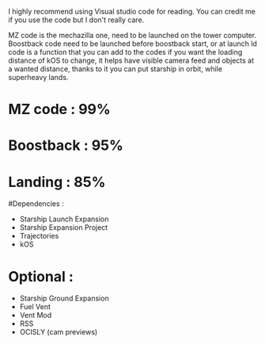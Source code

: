 I highly recommend using Visual studio code for reading.
You can credit me if you use the code but I don't really care.


MZ code is the mechazilla one, need to be launched on the tower computer.
Boostback code need to be launched before boostback start, or at launch
ld code is a function that you can add to the codes if you want the loading distance of kOS to change, it helps have visible camera feed and objects at a wanted distance, thanks to it you can put starship in orbit, while superheavy lands.

# MZ code : 99%
# Boostback : 95%
# Landing : 85%


 #Dependencies :
 - Starship Launch Expansion 
 - Starship Expansion Project 
 - Trajectories
 - kOS


# Optional :
- Starship Ground Expansion
- Fuel Vent
- Vent Mod 
- RSS
- OCISLY (cam previews)
